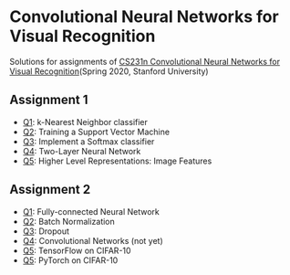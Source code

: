 # Convolutional Neural Networks for Visual Recognition
Solutions for assignments of <a href="http://cs231n.stanford.edu/2020/">CS231n Convolutional Neural Networks for Visual Recognition</a>(Spring 2020, Stanford University)


## Assignment 1
- <a href="https://github.com/bobaejeon/cs231n/blob/master/assignment1/knn.ipynb">Q1</a>: k-Nearest Neighbor classifier<br>
- <a href="https://github.com/bobaejeon/cs231n/blob/master/assignment1/svm.ipynb">Q2</a>: Training a Support Vector Machine<br>
- <a href="https://github.com/bobaejeon/cs231n/blob/master/assignment1/softmax.ipynb">Q3</a>: Implement a Softmax classifier<br>
- <a href="https://github.com/bobaejeon/cs231n/blob/master/assignment1/two_layer_net.ipynb">Q4</a>: Two-Layer Neural Network<br>
- <a href="https://github.com/bobaejeon/cs231n/blob/master/assignment1/features.ipynb">Q5</a>: Higher Level Representations: Image Features<br>
## Assignment 2
- <a href="https://github.com/bobaejeon/cs231n/blob/master/assignment2/FullyConnectedNets.ipynb">Q1</a>: Fully-connected Neural Network<br>
- <a href="https://github.com/bobaejeon/cs231n/blob/master/assignment2/BatchNormalization.ipynb">Q2</a>: Batch Normalization<br>
- <a href="https://github.com/bobaejeon/cs231n/blob/master/assignment2/Dropout.ipynb">Q3</a>: Dropout<br>
- <a href="https://github.com/bobaejeon/cs231n/blob/master/assignment2/ConvolutionalNetworks.ipynb">Q4</a>: Convolutional Networks (not yet)<br>
- <a href="https://github.com/bobaejeon/cs231n/blob/master/assignment2/PyTorch.ipynb">Q5</a>: TensorFlow on CIFAR-10<br>
- <a href="https://github.com/bobaejeon/cs231n/blob/master/assignment2/TensorFlow.ipynb">Q5</a>: PyTorch on CIFAR-10<br>

